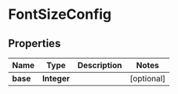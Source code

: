 

# FontSizeConfig


## Properties

| Name | Type | Description | Notes |
|------------ | ------------- | ------------- | -------------|
|**base** | **Integer** |  |  [optional] |




